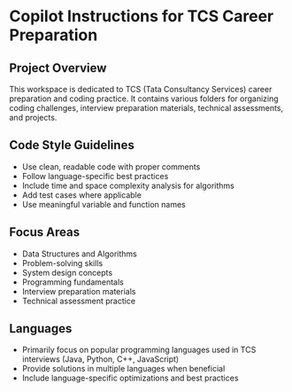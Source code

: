 # Copilot Instructions for TCS Career Preparation

<!-- Use this file to provide workspace-specific custom instructions to Copilot. For more details, visit https://code.visualstudio.com/docs/copilot/copilot-customization#_use-a-githubcopilotinstructionsmd-file -->

## Project Overview
This workspace is dedicated to TCS (Tata Consultancy Services) career preparation and coding practice. It contains various folders for organizing coding challenges, interview preparation materials, technical assessments, and projects.

## Code Style Guidelines
- Use clean, readable code with proper comments
- Follow language-specific best practices
- Include time and space complexity analysis for algorithms
- Add test cases where applicable
- Use meaningful variable and function names

## Focus Areas
- Data Structures and Algorithms
- Problem-solving skills
- System design concepts
- Programming fundamentals
- Interview preparation materials
- Technical assessment practice

## Languages
- Primarily focus on popular programming languages used in TCS interviews (Java, Python, C++, JavaScript)
- Provide solutions in multiple languages when beneficial
- Include language-specific optimizations and best practices
